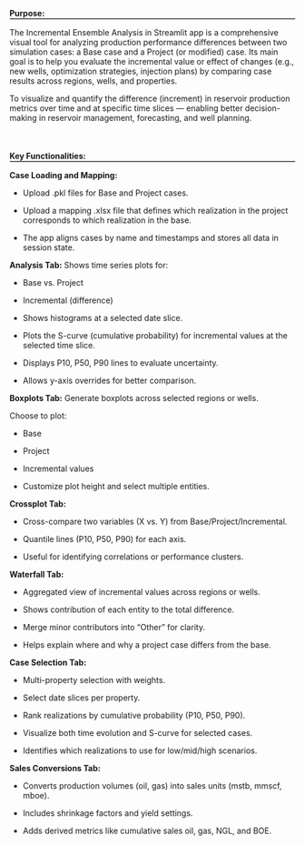 

&nbsp;
<h4 style='margin-bottom: 0px;'>Purpose:</h4>
<hr style='margin-top: 0px; margin-bottom: 10px; border: 1px solid #ccc;'/>

The Incremental Ensemble Analysis in Streamlit app is a comprehensive visual tool for analyzing production performance differences between two simulation cases: a Base case and a Project (or modified) case. Its main goal is to help you evaluate the incremental value or effect of changes (e.g., new wells, optimization strategies, injection plans) by comparing case results across regions, wells, and properties.

To visualize and quantify the difference (increment) in reservoir production metrics over time and at specific time slices — enabling better decision-making in reservoir management, forecasting, and well planning.

&nbsp;
<h4 style="margin-bottom: 0px;">Key Functionalities:</h4>
<hr style='margin-top: 0px; margin-bottom: 10px; border: 1px solid #ccc;'/>

**Case Loading and Mapping:**

- Upload .pkl files for Base and Project cases.

- Upload a mapping .xlsx file that defines which realization in the project corresponds to which realization in the base.

- The app aligns cases by name and timestamps and stores all data in session state.

**Analysis Tab:**
Shows time series plots for:

- Base vs. Project

- Incremental (difference)

- Shows histograms at a selected date slice.

- Plots the S-curve (cumulative probability) for incremental values at the selected time slice.

- Displays P10, P50, P90 lines to evaluate uncertainty.

- Allows y-axis overrides for better comparison.



**Boxplots Tab:**
Generate boxplots across selected regions or wells.

Choose to plot:

- Base

- Project

- Incremental values

- Customize plot height and select multiple entities.

**Crossplot Tab:**

- Cross-compare two variables (X vs. Y) from Base/Project/Incremental.

- Quantile lines (P10, P50, P90) for each axis.

- Useful for identifying correlations or performance clusters.

**Waterfall Tab:**

- Aggregated view of incremental values across regions or wells.

- Shows contribution of each entity to the total difference.

- Merge minor contributors into “Other” for clarity.

- Helps explain where and why a project case differs from the base.

**Case Selection Tab:**

- Multi-property selection with weights.

- Select date slices per property.

- Rank realizations by cumulative probability (P10, P50, P90).

- Visualize both time evolution and S-curve for selected cases.

- Identifies which realizations to use for low/mid/high scenarios.

**Sales Conversions Tab:**

- Converts production volumes (oil, gas) into sales units (mstb, mmscf, mboe).

- Includes shrinkage factors and yield settings.

- Adds derived metrics like cumulative sales oil, gas, NGL, and BOE.

